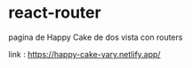# react-router
pagina de Happy Cake de dos vista con routers

link :
https://happy-cake-yary.netlify.app/
